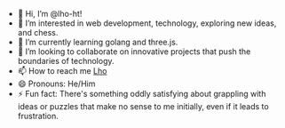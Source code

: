- 👋 Hi, I’m @lho-ht!
- 👀 I’m interested in web development, technology, exploring new ideas, and chess.
- 🌱 I’m currently learning golang and three.js.
- 💞️ I’m looking to collaborate on innovative projects that push the boundaries of technology.
- 📫 How to reach me [Lho](mailto:lho-lt@proton.me)
- 😄 Pronouns: He/Him
- ⚡ Fun fact: There's something oddly satisfying about grappling with ideas or puzzles that make no sense to me initially, even if it leads to frustration.
